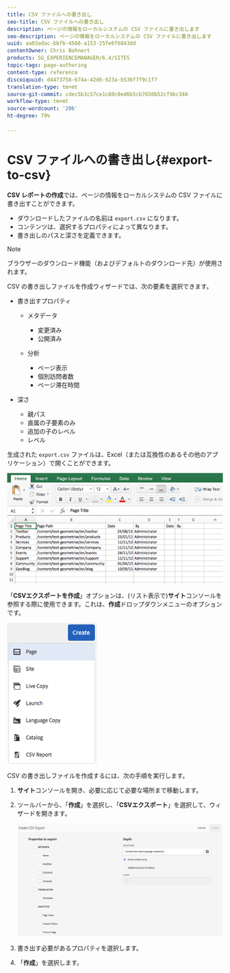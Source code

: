 ```yaml
---
title: CSV ファイルへの書き出し
seo-title: CSV ファイルへの書き出し
description: ページの情報をローカルシステムの CSV ファイルに書き出します
seo-description: ページの情報をローカルシステムの CSV ファイルに書き出します
uuid: aa03adac-bbfb-4566-a153-25fe6f6843dd
contentOwner: Chris Bohnert
products: SG_EXPERIENCEMANAGER/6.4/SITES
topic-tags: page-authoring
content-type: reference
discoiquuid: d4473758-674a-42d6-923a-b536f7f9c1f7
translation-type: tm+mt
source-git-commit: cdec5b3c57ce1c80c0ed6b5cb7650b52cf9bc340
workflow-type: tm+mt
source-wordcount: '206'
ht-degree: 79%

---
```



# CSV ファイルへの書き出し{#export-to-csv}

**CSV レポートの作成**&#x200B;では、ページの情報をローカルシステムの CSV ファイルに書き出すことができます。

* ダウンロードしたファイルの名前は `export.csv` になります。
* コンテンツは、選択するプロパティによって異なります。
* 書き出しのパスと深さを定義できます。

>[!NOTE]
>
>ブラウザーのダウンロード機能（およびデフォルトのダウンロード先）が使用されます。

CSV の書き出しファイルを作成ウィザードでは、次の要素を選択できます。

* 書き出すプロパティ

   * メタデータ

      * 変更済み
      * 公開済み
   * 分析

      * ページ表示
      * 個別訪問者数
      * ページ滞在時間


* 深さ

   * 親パス
   * 直属の子要素のみ
   * 追加の子のレベル
   * レベル

生成された `export.csv` ファイルは、Excel（または互換性のあるその他のアプリケーション）で開くことができます。

![chlimage_1-58](assets/chlimage_1-58.png)

「**CSVエクスポートを作成**」オプションは、(リスト表示で)**サイト**&#x200B;コンソールを参照する際に使用できます。これは、**作成**&#x200B;ドロップダウンメニューのオプションです。

![screen_shot_2018-03-21at154719](assets/screen_shot_2018-03-21at154719.png)

CSV の書き出しファイルを作成するには、次の手順を実行します。

1. **サイト**&#x200B;コンソールを開き、必要に応じて必要な場所まで移動します。
1. ツールバーから、「**作成**」を選択し、「**CSVエクスポート**」を選択して、ウィザードを開きます。

   ![screen_shot_2018-03-21at154758](assets/screen_shot_2018-03-21at154758.png)

1. 書き出す必要があるプロパティを選択します。
1. 「**作成**」を選択します。

